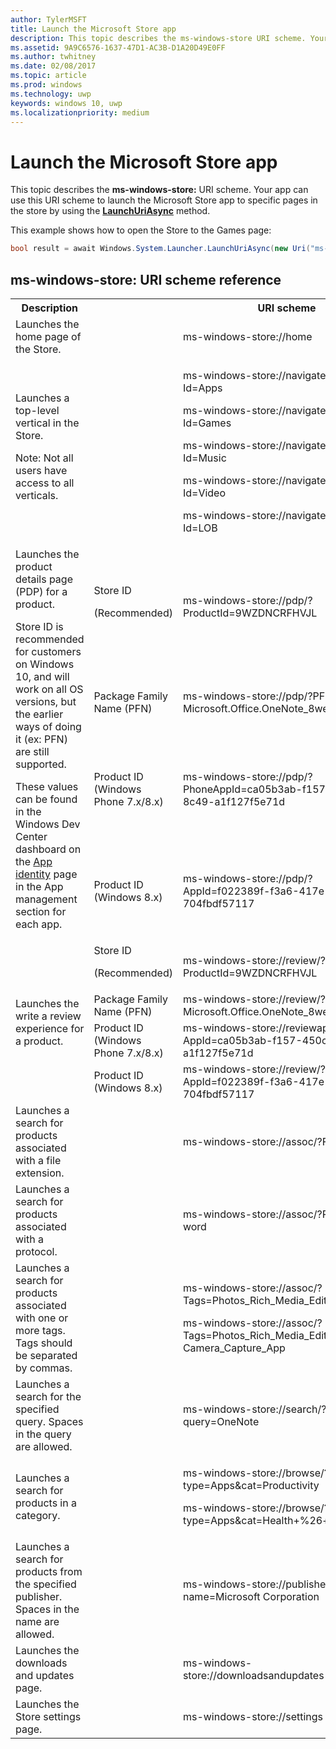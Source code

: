 ```yaml
---
author: TylerMSFT
title: Launch the Microsoft Store app
description: This topic describes the ms-windows-store URI scheme. Your app can use this URI scheme to launch the Microsoft Store app to specific pages in the Store.
ms.assetid: 9A9C6576-1637-47D1-AC3B-D1A20D49E0FF
ms.author: twhitney
ms.date: 02/08/2017
ms.topic: article
ms.prod: windows
ms.technology: uwp
keywords: windows 10, uwp
ms.localizationpriority: medium
---
```


# Launch the Microsoft Store app



This topic describes the **ms-windows-store:** URI scheme. Your app can use this URI scheme to launch the Microsoft Store app to specific pages in the store by using the [**LaunchUriAsync**](https://msdn.microsoft.com/library/windows/apps/hh701476) method.

This example shows how to open the Store to the Games page:

```cs
bool result = await Windows.System.Launcher.LaunchUriAsync(new Uri("ms-windows-store://navigatetopage/?Id=Games"));
```

## ms-windows-store: URI scheme reference

<table>
<tr><th>Description</th><th></th><th>URI scheme</th></tr>
<tr><td>Launches the home page of the Store.</td><td /><td>ms-windows-store://home</td></tr>
<tr><td>Launches a top-level vertical in the Store.<p>Note: Not all users have access to all verticals.</p>
</td><td /><td>
<p>ms-windows-store://navigatetopage/?Id=Apps </p>
<p>ms-windows-store://navigatetopage/?Id=Games</p>
<p>ms-windows-store://navigatetopage/?Id=Music</p>
<p>ms-windows-store://navigatetopage/?Id=Video</p>
<p>ms-windows-store://navigatetopage/?Id=LOB</p>
</td>
</tr>
<tr>
<td rowspan="4">Launches the product details page (PDP) for a product. <p>Store ID is recommended for customers on Windows 10, and will work on all OS versions, but the earlier ways of doing it (ex: PFN) are still supported.</p>
<p>These values can be found in the Windows Dev Center dashboard on the <a href="https://msdn.microsoft.com/library/windows/apps/mt148561.aspx">App identity</a> page in the App management section for each app.</p>
</td>
<td>
Store ID <p>(Recommended)</p>
</td>
<td>
<p>ms-windows-store://pdp/?ProductId=9WZDNCRFHVJL</p>
</td>
</tr>
<tr>
<td>Package Family Name (PFN)</td>
<td>ms-windows-store://pdp/?PFN= Microsoft.Office.OneNote_8wekyb3d8bbwe
</td>
</tr>
<tr>
<td>Product ID (Windows Phone 7.x/8.x)</td>
<td>ms-windows-store://pdp/?PhoneAppId=ca05b3ab-f157-450c-8c49-a1f127f5e71d </td>
</tr>
<tr>
<td>Product ID (Windows 8.x)</td>
<td>ms-windows-store://pdp/?AppId=f022389f-f3a6-417e-ad23-704fbdf57117
</td>
</tr>
<tr>
<td rowspan="4">Launches the write a review experience for a product.</td>
<td>Store ID <p>(Recommended)</p></td>
<td>ms-windows-store://review/?ProductId=9WZDNCRFHVJL </td>
</tr>
<tr>
<td>Package Family Name (PFN)</td>
<td>ms-windows-store://review/?PFN= Microsoft.Office.OneNote_8wekyb3d8bbwe
</td>
</tr>
<tr>
<td>Product ID (Windows Phone 7.x/8.x)</td>
<td>ms-windows-store://reviewapp/?AppId=ca05b3ab-f157-450c-8c49-a1f127f5e71d </td>
</tr>
<tr>
<td>Product ID (Windows 8.x)</td>
<td>ms-windows-store://review/?AppId=f022389f-f3a6-417e-ad23-704fbdf57117 </td>
</tr>
<tr>
<td>Launches a search for products associated with a file extension. </td>
<td />
<td>ms-windows-store://assoc/?FileExt=pdf
</td>
</tr>
<tr>
<td>Launches a search for products associated with a protocol.</td>
<td />
<td>ms-windows-store://assoc/?Protocol=ms-word </td>
</tr>
<tr>
<td>Launches a search for products associated with one or more tags. Tags should be separated by commas.
</td>
<td />
<td>
<p>ms-windows-store://assoc/?Tags=Photos_Rich_Media_Edit </p>
<p>ms-windows-store://assoc/?Tags=Photos_Rich_Media_Edit, Camera_Capture_App</p>
</td>
</tr>
<tr>
<td>
Launches a search for the specified query. Spaces in the query are allowed.
</td>
<td />
<td>ms-windows-store://search/?query=OneNote </td>
</tr>
<tr>
<td>Launches a search for products in a category.</td>
<td />
<td>
<p>ms-windows-store://browse/?type=Apps&amp;cat=Productivity</p>
<p>ms-windows-store://browse/?type=Apps&amp;cat=Health+%26+fitness </p>
</td>
</tr>
<tr>
<td>Launches a search for products from the specified publisher. Spaces in the name are allowed.
</td>
<td />
<td>ms-windows-store://publisher/?name=Microsoft Corporation
</td>
</tr>
<tr><td>Launches the downloads and updates page.</td>
<td />
<td>ms-windows-store://downloadsandupdates </td>
</tr>
<tr>
<td>Launches the Store settings page.</td>
<td />
<td>ms-windows-store://settings </td>
</tr>
</table>

 

 

